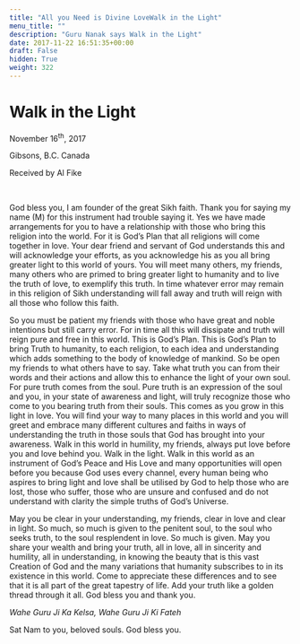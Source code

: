 ```yaml
---
title: "All you Need is Divine LoveWalk in the Light"
menu_title: ""
description: "Guru Nanak says Walk in the Light"
date: 2017-11-22 16:51:35+00:00
draft: False
hidden: True
weight: 322
---
```

# Walk in the Light

November 16<sup>th</sup>, 2017

Gibsons, B.C. Canada

Received by Al Fike

 

God bless you, I am founder of the great Sikh faith. Thank you for saying my name (M) for this instrument had trouble saying it. Yes we have made arrangements for you to have a relationship with those who bring this religion into the world. For it is God’s Plan that all religions will come together in love. Your dear friend and servant of God understands this and will acknowledge your efforts, as you acknowledge his as you all bring greater light to this world of yours. You will meet many others, my friends, many others who are primed to bring greater light to humanity and to live the truth of love, to exemplify this truth. In time whatever error may remain in this religion of Sikh understanding will fall away and truth will reign with all those who follow this faith. 

So you must be patient my friends with those who have great and noble intentions but still carry error. For in time all this will dissipate and truth will reign pure and free in this world. This is God’s Plan. This is God’s Plan to bring Truth to humanity, to each religion, to each idea and understanding which adds something to the body of knowledge of mankind. So be open my friends to what others have to say. Take what truth you can from their words and their actions and allow this to enhance the light of your own soul. For pure truth comes from the soul. Pure truth is an expression of the soul and you, in your state of awareness and light, will truly recognize those who come to you bearing truth from their souls. This comes as you grow in this light in love. You will find your way to many places in this world and you will greet and embrace many different cultures and faiths in ways of understanding the truth in those souls that God has brought into your awareness. Walk in this world in humility, my friends, always put love before you and love behind you. Walk in the light. Walk in this world as an instrument of God’s Peace and His Love and many opportunities will open before you because God uses every channel, every human being who aspires to bring light and love shall be utilised by God to help those who are lost, those who suffer, those who are unsure and confused and do not understand with clarity the simple truths of God’s Universe.

May you be clear in your understanding, my friends, clear in love and clear in light. So much, so much is given to the penitent soul, to the soul who seeks truth, to the soul resplendent in love. So much is given. May you share your wealth and bring your truth, all in love, all in sincerity and humility, all in understanding, in knowing the beauty that is this vast Creation of God and the many variations that humanity subscribes to in its existence in this world. Come to appreciate these differences and to see that it is all part of the great tapestry of life. Add your truth like a golden thread through it all. God bless you and thank you.

*Wahe Guru Ji Ka Kelsa, Wahe Guru Ji Ki Fateh*

Sat Nam to you, beloved souls. God bless you.